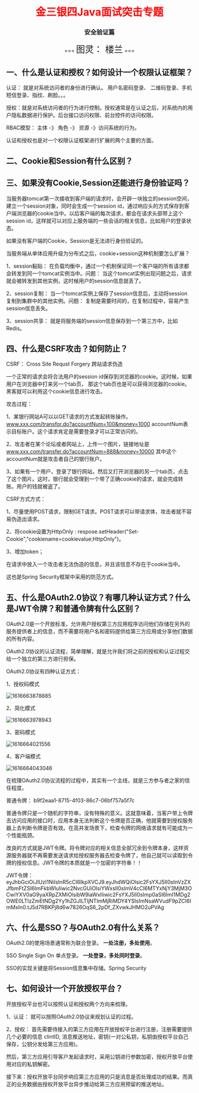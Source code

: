 <center><h1><font color="red">
    金三银四Java面试突击专题
</font></h1>
<h3>
    安全验证篇
    </h3>
    === <font size="5">图灵： 楼兰</font> ===
</center>

## 一、什么是认证和授权？如何设计一个权限认证框架？

认证： 就是对系统访问者的身份进行确认。  用户名密码登录、 二维码登录、手机短信登录、指纹、刷脸。。。

授权：就是对系统访问者的行为进行控制。授权通常是在认证之后，对系统内的用户隐私数据进行保护。后台接口访问权限、前台控件的访问权限。

RBAC模型：   主体 -》 角色 -》 资源 -》访问系统的行为。

认证和授权也是对一个权限认证框架进行扩展的两个主要的方面。



## 二、Cookie和Session有什么区别？

## 三、如果没有Cookie,Session还能进行身份验证吗？

当服务器tomcat第一次接收到客户端的请求时，会开辟一块独立的session空间，建立一个session对象，同时会生成一个session id，通过响应头的方式保存到客户端浏览器的cookie当中。以后客户端的每次请求，都会在请求头部带上这个session id，这样就可以对应上服务端的一些会话的相关信息，比如用户的登录状态。

如果没有客户端的Cookie，Session是无法进行身份验证的。

当服务端从单体应用升级为分布式之后，cookie+session这种机制要怎么扩展？

1、session黏贴： 在负载均衡中，通过一个机制保证同一个客户端的所有请求都会转发到同一个tomcat实例当中。问题： 当这个tomcat实例出现问题之后，请求就会被转发到其他实例，这时候用户的session信息就丢了。

2、session复制： 当一个tomcat实例上保存了session信息后，主动将session 复制到集群中的其他实例。问题： 复制是需要时间的，在复制过程中，容易产生session信息丢失。

3、session共享： 就是将服务端的session信息保存到一个第三方中，比如Redis。



## 四、什么是CSRF攻击？如何防止？

CSRF： Cross Site Requst Forgery 跨站请求伪造

一个正常的请求会将合法用户的session id保存到浏览器的cookie。这时候，如果用户在浏览器中打来另一个tab页， 那这个tab页也是可以获得浏览器的cookie。黑客就可以利用这个cookie信息进行攻击。

攻击过程：

1、某银行网站A可以以GET请求的方式发起转账操作。 www.xxx.com/transfor.do?accountNum=100&money=1000 accountNum表示目标账户。这个请求肯定是需要登录才可以正常访问的。

2、攻击者在某个论坛或者网站上，上传一个图片，链接地址是  www.xxx.com/transfer.do?accountNum=888&money=10000 其中这个accountNum就是攻击者自己的银行账户。

3、如果有一个用户，登录了银行网站，然后又打开浏览器的另一个tab页，点击了这个图片。这时，银行就会受理到一个带了正确cookie的请求，就会完成转账。用户的钱就被盗了。

CSRF方式方式：

1、尽量使用POST请求，限制GET请求。POST请求可以带请求体，攻击者就不容易伪造出请求。

2、将cookie设置为HttpOnly :  respose.setHeader("Set-Cookie","cookiename=cookievalue;HttpOnly")。

3、增加token；

在请求中放入一个攻击者无法伪造的信息，并且该信息不存在于cookie当中。

<input type='hidden' value='adfasdf'/>

这也是Spring Security框架中采用的防范方式。



## 五、什么是OAuth2.0协议？有哪几种认证方式？什么是JWT令牌？和普通令牌有什么区别？

OAuth2.0是一个开放标准，允许用户授权第三方应用程序访问他们存储在另外的服务提供者上的信息，而不需要将用户名和密码提供给第三方应用或分享他们数据的所有内容。

OAuth2.0协议的认证流程，简单理解，就是允许我们将之前的授权和认证过程交给一个独立的第三方进行担保。

OAuth2.0协议有四种认证方式：

1、授权码模式

![1616663878885](1616663878885.png)

2、简化模式

![1616663978943](1616663978943.png)

3、密码模式

![1616664021556](1616664021556.png)

4、客户端模式

![1616664043046](1616664043046.png)

在梳理OAuth2.0协议流程的过程中，其实有一个主线，就是三方参与者之家的信任程度。

普通令牌： b9f2eaa1-8715-4f03-86c7-06bf757a5f7c

普通令牌只是一个随机的字符串，没有特殊的意义。这就意味着，当客户带上令牌去访问应用的接口时，应用本身无法判断这个令牌是否正确，他就需要到授权服务器上去判断令牌是否有效。在高并发场景下，检查令牌的网络请求就有可能成为一个性能瓶颈。

改良的方式就是JWT令牌。将令牌对应的相关信息全部冗余到令牌本身，这样资源服务器就不再需要发送请求给授权服务器去检查令牌了，他自己就可以读取到令牌的授权信息。JWT令牌的本质就是一个加密的字符串！！

JWT令牌： eyJhbGciOiJIUzI1NiIsInR5cCI6IkpXVCJ9.eyJhdWQiOlsic2FsYXJ5Il0sInVzZXJfbmFtZSI6ImFkbWluIiwic2NvcGUiOlsiYWxsIl0sImV4cCI6MTYxNjY3MjM3OCwiYXV0aG9yaXRpZXMiOlsibW9iaWxlIiwic2FsYXJ5Il0sImp0aSI6ImI1MDg2OWE0LTIzZmEtNDg2Yy1hZGJlLTljNTlmMjRiMDY4YSIsImNsaWVudF9pZCI6ImMxIn0.tJ5d7RBKPj8d6w7826OqS6_2pDf_ZXvwkJHMO2uPVAg



## 六、什么是SSO？与OAuth2.0有什么关系？

OAuth2.0的使用场景通常称为联合登录。 **一处注册，多处使用**。

SSO Single Sign On 单点登录。  **一处登录，多处同时登录**。

SSO的实现关键是将Session信息集中存储。Spring Security



## 七、如何设计一个开放授权平台？

开放授权平台也可以按照认证和授权两个方向来梳理。

1、认证： 就可以按照OAuth2.0协议来规划认证的过程。

2、授权： 首先需要待接入的第三方应用在开放授权平台进行注册，注册需要提供几个必要的信息 clintID, 消息推送地址，密钥(一对公私钥，私钥由授权平台自己保存，公钥分发给第三方应用)。

​	然后，第三方应用引导客户发起请求时，采用公钥进行参数加密，授权开放平台使用对应的私钥解密。

​	接下来：授权开放平台同步响应第三方应用的只是消息是否处理成功的结果。而真正的业务数据由授权开放平台异步推动给第三方应用预留的推送地址。







































